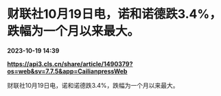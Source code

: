 # 财联社10月19日电，诺和诺德跌3.4%，跌幅为一个月以来最大。

**2023-10-19 14:39**

**https://api3.cls.cn/share/article/1490379?os=web&sv=7.7.5&app=CailianpressWeb**

财联社10月19日电，诺和诺德跌3.4%，跌幅为一个月以来最大。